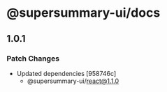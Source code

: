 # @supersummary-ui/docs

## 1.0.1

### Patch Changes

- Updated dependencies [958746c]
  - @supersummary-ui/react@1.1.0
